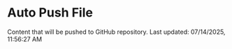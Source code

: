 # Auto Push File

Content that will be pushed to GitHub repository.
Last updated: 07/14/2025, 11:56:27 AM